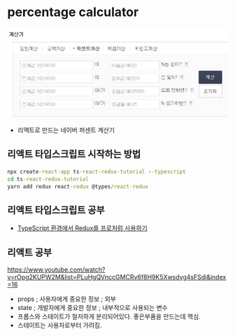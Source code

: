 # percentage calculator

<img src="readmeRes/1.jpg">

- 리액트로 만드는 네이버 퍼센트 계산기

## 리액트 타입스크립트 시작하는 방법

```cmd cmd
npx create-react-app ts-react-redux-tutorial --typescript
cd ts-react-redux-tutorial
yarn add redux react-redux @types/react-redux
```

## 리액트 타입스크립트 공부

- [TypeScript 환경에서 Redux를 프로처럼 사용하기](https://velog.io/@velopert/use-typescript-and-redux-like-a-pro)

## 리액트 공부

https://www.youtube.com/watch?v=rOpg2KUPW2M&list=PLuHgQVnccGMCRv6f8H9K5Xwsdyg4sFSdi&index=16

- props ; 사용자에게 중요한 정보 ; 외부
- state ; 개발자에게 중요한 정보 ; 내부적으로 사용되는 변수
- 프롭스와 스테이트가 철저하게 분리되어있다. 좋은부품을 만드는데 핵심.
- 스테이트는 사용자로부터 가려짐.
